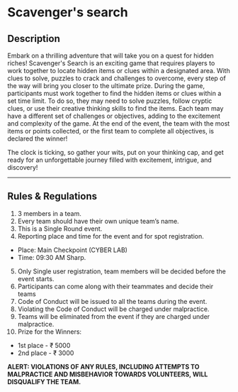 # Scavenger's search
## Description
Embark on a thrilling adventure that will take you on a quest for hidden riches! Scavenger's Search is an exciting game that requires players to work together to locate hidden items or clues within a designated area. With clues to solve, puzzles to crack and challenges to overcome, every step of the way will bring you closer to the ultimate prize. During the game, participants must work together to find the hidden items or clues within a set time limit. To do so, they may need to solve puzzles, follow cryptic clues, or use their creative thinking skills to find the items. Each team may have a different set of challenges or objectives, adding to the excitement and complexity of the game. At the end of the event, the team with the most items or points collected, or the first team to complete all objectives, is declared the winner!

The clock is ticking, so gather your wits, put on your thinking cap, and get ready for an unforgettable journey filled with excitement, intrigue, and discovery!

---
## Rules & Regulations
1.	3 members in a team.
2.	Every team should have their own unique team’s name.
3.	This is a Single Round event.
4.	Reporting place and time for the event and for spot registration.
  - Place: Main Checkpoint (CYBER LAB) 
  - Time: 09:30 AM Sharp.
5.	Only Single user registration, team members will be decided before the event starts.
6.	Participants can come along with their teammates and decide their teams
7.	Code of Conduct will be issued to all the teams during the event. 
8.	Violating the Code of Conduct will be charged under malpractice.
9.	Teams will be eliminated from the event if they are charged under malpractice.
10.	Prize for the Winners:
- 1st place - ₹ 5000
- 2nd place - ₹ 3000

**ALERT: VIOLATIONS OF ANY RULES, INCLUDING ATTEMPTS TO MALPRACTICE AND MISBEHAVIOR TOWARDS VOLUNTEERS, WILL DISQUALIFY THE TEAM.**

